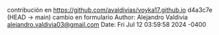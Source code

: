 contribución en 
https://github.com/avaldivias/voyka17.github.io
d4a3c7e (HEAD -> main) cambio en formulario
Author: Alejandro Valdivia <alejandro.valdivia03@gmail.com>
Date:   Fri Jul 12 03:59:58 2024 -0400

